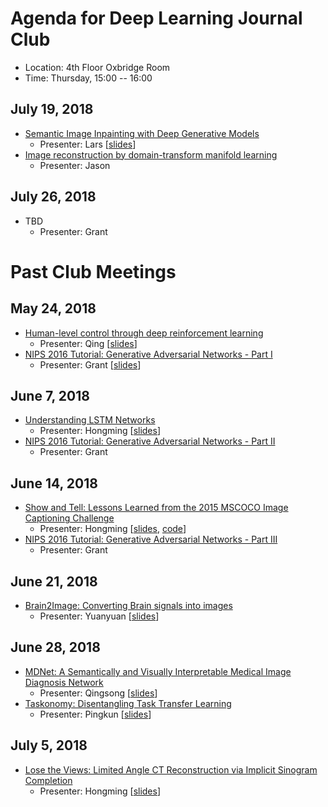# Agenda for Deep Learning Journal Club
* Location: 4th Floor Oxbridge Room
* Time: Thursday, 15:00 -- 16:00




## July 19, 2018

* [Semantic Image Inpainting with Deep Generative Models](http://openaccess.thecvf.com/content_cvpr_2017/papers/Yeh_Semantic_Image_Inpainting_CVPR_2017_paper.pdf)
	* Presenter: Lars [[slides](slides/2018-07-19_Lars_Inpainting.pdf)]
* [Image reconstruction by domain-transform manifold learning](https://www.nature.com/articles/nature25988)
	* Presenter: Jason

## July 26, 2018	

* TBD
	* Presenter: Grant

# Past Club Meetings

## May 24, 2018
* [Human-level control through deep reinforcement learning](https://www.nature.com/articles/nature14236)
	* Presenter: Qing [[slides](slides/2018-05-24_Qing_DRL.pdf)]
* [NIPS 2016 Tutorial: Generative Adversarial Networks - Part I](https://arxiv.org/abs/1701.00160)
	* Presenter: Grant [[slides](https://media.nips.cc/Conferences/2016/Slides/6202-Slides.pdf)]
	
## June 7, 2018 

* [Understanding LSTM Networks](http://colah.github.io/posts/2015-08-Understanding-LSTMs/)
	* Presenter: Hongming [[slides](slides/2018-06-07_Hongming_LSTM.pdf)]
* [NIPS 2016 Tutorial: Generative Adversarial Networks - Part II](https://arxiv.org/abs/1701.00160)
	* Presenter: Grant

## June 14, 2018
* [Show and Tell: Lessons Learned from the 2015 MSCOCO Image Captioning Challenge](https://ieeexplore.ieee.org/stamp/stamp.jsp?arnumber=7505636&tag=1)
	* Presenter: Hongming [[slides](slides/2018-06-14_Hongming_ShowAndTell.pdf), [code](https://github.com/tensorflow/models/tree/master/research/im2txt)]
* [NIPS 2016 Tutorial: Generative Adversarial Networks - Part III](https://arxiv.org/abs/1701.00160)
	* Presenter: Grant

## June 21, 2018

* [Brain2Image: Converting Brain signals into images](http://crcv.ucf.edu/papers/camera_ready_acmmm_BNI08.pdf)
	* Presenter: Yuanyuan [[slides](slides/2018-06-21_Yuanyuan_EEG_GAN_VAE.pdf)]

## June 28, 2018

* [MDNet: A Semantically and Visually Interpretable Medical Image Diagnosis Network](https://www.cise.ufl.edu/~zizhao/mdnet.html)
	* Presenter: Qingsong [[slides](slides/2018-06-28_Qingsong_MDNet.pdf)]
* [Taskonomy: Disentangling Task Transfer Learning](http://taskonomy.stanford.edu/taskonomy_CVPR2018.pdf)
	* Presenter: Pingkun [[slides](slides/2018-06-28_Pingkun_Taskonomy.pdf)]

## July 5, 2018
* [Lose the Views: Limited Angle CT Reconstruction via Implicit Sinogram Completion](http://openaccess.thecvf.com/content_cvpr_2018/papers/Anirudh_Lose_the_Views_CVPR_2018_paper.pdf)
	* Presenter: Hongming [[slides](slides/2018-07-5_Hongming_CTNet.pdf)]
